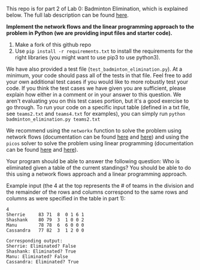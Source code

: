 This repo is for part 2 of Lab 0: Badminton Elimination, which is explained below.
The full lab description can be found [here](/Lab_0.pdf).

**Implement the network flows and the linear programming approach to the problem in
Python (we are providing input files and starter code).**

1. Make a fork of this github repo
2. Use `pip install -r requirements.txt` to install the requirements for the
right libraries (you might want to use pip3 to use python3).

We have also provided a test file (`test_badminton_elimination.py`).
At a minimum, your code should pass all of the tests in that file.
Feel free to add your own additional test cases if you would like to more robustly
test your code. If you think the test cases we have given you are sufficient, please
explain how either in a comment or in your answer to this question. We aren't evaluating
you on this test cases portion, but it's a good exercise to go through. To run your code
on a specific input table (defined in a txt file, see `teams2.txt` and `teams4.txt` for examples),
you can simply run `python badminton_elimination.py teams2.txt`

We recommend using the `networkx` function to solve the problem using network flows
(documentation can be found [here](https://networkx.github.io/documentation/networkx-1.10/reference/generated/networkx.algorithms.flow.maximum_flow.html) and [here](https://networkx.github.io/documentation/networkx-1.10/reference/generated/networkx.\\algorithms.flow.maximum\_flow.html))
and using the `picos` solver to solve the problem using linear programming
(documentation can be found [here](https://picos-api.gitlab.io/picos/graphs.html#max-flow-min-cut-lp) and [here](https://picos-api.gitlab.io/picos/graphs.html#max-flow-min-cut-lp)).

Your program should be able to answer the following question:
Who is eliminated given a table of the current standings? You should be able to
do this using a network flows approach and a linear programming approach.

Example input (the 4 at the top represents the \# of teams in the division and the
remainder of the rows and columns correspond to the same rows and columns as were
specified in the table in part 1):
```
4
Sherrie     83 71  8  0 1 6 1
Shashank    80 79  3  1 0 0 2
Manu        78 78  6  6 0 0 0
Cassandra   77 82  3  1 2 0 0

Corresponding output:
Sherrie: Eliminated? False
Shashank: Eliminated? True
Manu: Eliminated? False
Cassandra: Eliminated? True
```
